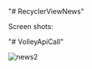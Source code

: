 "# RecyclerViewNews" 

Screen shots:

"# VolleyApiCall" 

![news2](https://user-images.githubusercontent.com/49626225/93417217-7a9a0e00-f875-11ea-9e4d-0e4149d8e875.gif)

